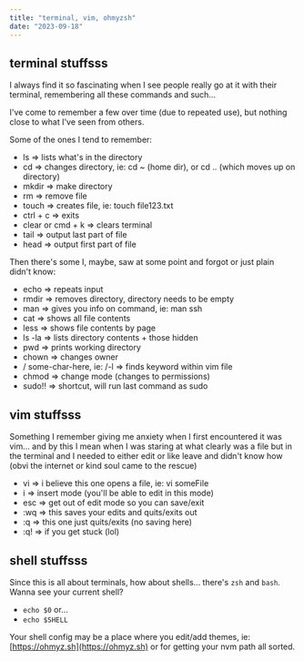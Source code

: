 ```yaml
---
title: "terminal, vim, ohmyzsh"
date: "2023-09-18"
---
```


## terminal stuffsss
I always find it so fascinating when I see people really go at it with their terminal, remembering all these commands and such...

I've come to remember a few over time (due to repeated use), but nothing close to what I've seen from others.

Some of the ones I tend to remember:
* ls => lists what's in the directory
* cd => changes directory, ie: cd ~ (home dir), or cd .. (which moves up on directory)
* mkdir => make directory
* rm => remove file
* touch => creates file, ie: touch file123.txt
* ctrl + c => exits
* clear or cmd + k => clears terminal
* tail => output last part of file
* head => output first part of file

Then there's some I, maybe, saw at some point and forgot or just plain didn't know:
* echo => repeats input
* rmdir => removes directory, directory needs to be empty
* man => gives you info on command, ie: man ssh
* cat => shows all file contents
* less => shows file contents by page
* ls -la => lists directory contents + those hidden
* pwd => prints working directory
* chown => changes owner
* / some-char-here, ie: /-l => finds keyword within vim file
* chmod => change mode (changes to permissions)
* sudo!! => shortcut, will run last command as sudo

## vim stuffsss
Something I remember giving me anxiety when I first encountered it was vim... and by this I mean when I was staring at what clearly was a file but in the terminal and I needed to either edit or like leave and didn't know how (obvi the internet or kind soul came to the rescue)
* vi => i believe this one opens a file, ie: vi someFile
* i => insert mode (you'll be able to edit in this mode)
* esc => get out of edit mode so you can save/exit
* :wq => this saves your edits and quits/exits out
* :q => this one just quits/exits (no saving here)
* :q! => if you get stuck (lol)

## shell stuffsss
Since this is all about terminals, how about shells... there's `zsh` and `bash`. Wanna see your current shell?
* `echo $0` or...
* `echo $SHELL`

Your shell config may be a place where you edit/add themes, ie: [https://ohmyz.sh](https://ohmyz.sh) or for getting your nvm path all sorted.
